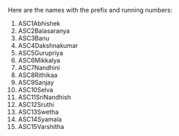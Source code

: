 Here are the names with the prefix and running numbers:

1. ASC1Abhishek
2. ASC2Balasaranya
3. ASC3Banu
4. ASC4Dakshnakumar
5. ASC5Gurupriya
6. ASC6Mikkalya
7. ASC7Nandhini
8. ASC8Rithikaa
9. ASC9Sanjay
10. ASC10Selva
11. ASC11SriNandhish
12. ASC12Sruthi
13. ASC13Swetha
14. ASC14Syamala
15. ASC15Varshitha